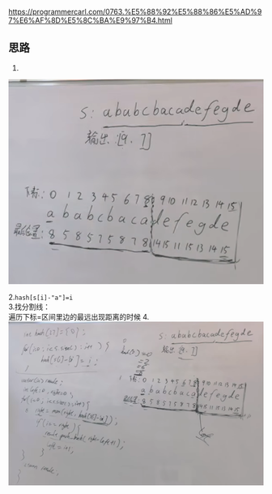 https://programmercarl.com/0763.%E5%88%92%E5%88%86%E5%AD%97%E6%AF%8D%E5%8C%BA%E9%97%B4.html  

## 思路
1.
![img_4.png](img_4.png)

2.`hash[s[i]-"a"]=i`  
3.找分割线：  
遍历下标=区间里边的最远出现距离的时候
4.![img_5.png](img_5.png)